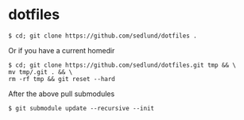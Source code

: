 dotfiles
========

    $ cd; git clone https://github.com/sedlund/dotfiles .

Or if you have a current homedir

    $ cd; git clone https://github.com/sedlund/dotfiles.git tmp && \
    mv tmp/.git . && \
    rm -rf tmp && git reset --hard

After the above pull submodules

    $ git submodule update --recursive --init
